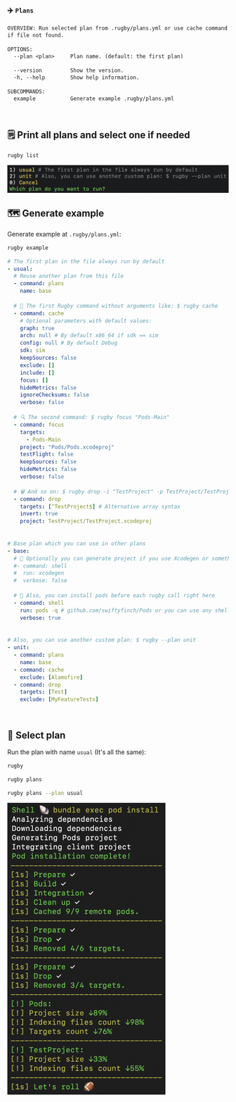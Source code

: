 
### ✈️ `Plans`

```
OVERVIEW: Run selected plan from .rugby/plans.yml or use cache command if file not found.

OPTIONS:
  --plan <plan>     Plan name. (default: the first plan)
                     
  --version         Show the version.
  -h, --help        Show help information.

SUBCOMMANDS:
  example           Generate example .rugby/plans.yml
```

<br>

## 🗒 Print all plans and select one if needed

```bash
rugby list
```

<img src="https://github.com/swiftyfinch/Rugby/blob/main/Assets/Plans-list.png" width="800"/>

<br>

## 🗺 Generate example

Generate example at `.rugby/plans.yml`:

```bash
rugby example
```

```yml
# The first plan in the file always run by default
- usual:
  # Reuse another plan from this file
  - command: plans
    name: base

  # 🏈 The first Rugby command without arguments like: $ rugby cache
  - command: cache
    # Optional parameters with default values:
    graph: true
    arch: null # By default x86_64 if sdk == sim
    config: null # By default Debug
    sdk: sim
    keepSources: false
    exclude: []
    include: []
    focus: []
    hideMetrics: false
    ignoreChecksums: false
    verbose: false

  # 🔍 The second command: $ rugby focus "Pods-Main"
  - command: focus
    targets:
      - Pods-Main
    project: "Pods/Pods.xcodeproj"
    testFlight: false
    keepSources: false
    hideMetrics: false
    verbose: false

  # 🗑 And so on: $ rugby drop -i "TestProject" -p TestProject/TestProject.xcodeproj
  - command: drop
    targets: [^TestProject$] # Alternative array syntax
    invert: true
    project: TestProject/TestProject.xcodeproj


# Base plan which you can use in other plans
- base:
  # 🐚 Optionally you can generate project if you use Xcodegen or something like that
  #- command: shell
  #  run: xcodegen
  #  verbose: false
  
  # 🐚 Also, you can install pods before each rugby call right here
  - command: shell
    run: pods -q # github.com/swiftyfinch/Pods or you can use any shell command
    verbose: true
  

# Also, you can use another custom plan: $ rugby --plan unit
- unit:
  - command: plans
    name: base
  - command: cache
    exclude: [Alamofire]
  - command: drop
    targets: [Test]
    exclude: [MyFeatureTests]
```

<br>

## 📍 Select plan

Run the plan with name `usual` (It's all the same):

```bash
rugby
```

```bash
rugby plans
```

```bash
rugby plans --plan usual
```

<img src="https://github.com/swiftyfinch/Rugby/blob/main/Assets/Plans.png" width="360"/>
